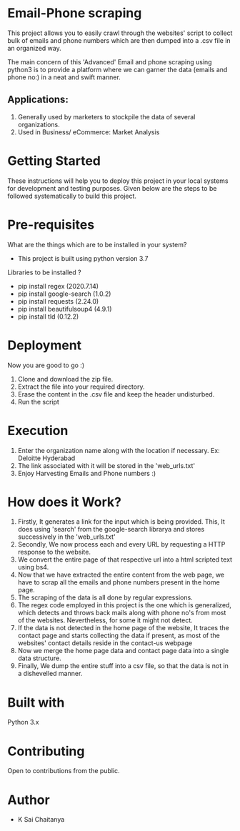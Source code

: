 # Email-Phone scraping

This project allows you to easily crawl through the websites' script to 
collect bulk of emails and phone numbers which are then dumped into a .csv file
in an organized way.

The main concern of this 'Advanced' Email and phone scraping using python3 is to
provide a platform where we can garner the data (emails and phone no:) in a neat and 
swift manner.

## Applications:

1. Generally used by marketers to stockpile the data of several organizations.
2. Used in Business/ eCommerce: Market Analysis


# Getting Started

These instructions will help you to deploy this project in your local systems for development and testing purposes.
Given below are the steps to be followed systematically to build this project.

# Pre-requisites

What are the things which are to be installed in your system?

- This project is built using python version 3.7 

Libraries to be installed ?          
                                              
- pip install regex                         (2020.7.14)
- pip install google-search                 (1.0.2)
- pip install requests                      (2.24.0)
- pip install beautifulsoup4                (4.9.1)
- pip install tld                           (0.12.2)

# Deployment

Now you are good to go :)

1. Clone and download the zip file.
2. Extract the file into your required directory.
3. Erase the content in the .csv file and keep the header undisturbed.
4. Run the script 

# Execution

1. Enter the organization name along with the location if necessary. 
   Ex: Deloitte Hyderabad
2. The link associated with it will be stored in the 'web_urls.txt'
3. Enjoy Harvesting Emails and Phone numbers :)

# How does it Work?

1. Firstly, It generates a link for the input which is being provided. This, It does using 'search' from the google-search librarya and stores successively in the 'web_urls.txt' 
2. Secondly, We now process each and every URL by requesting a HTTP response to the website.
3. We convert the entire page of that respective url into a html scripted text using bs4.
4. Now that we have extracted the entire content from the web page, we have to scrap all the emails and phone numbers present in the home page.
5. The scraping of the data is all done by regular expressions.
6. The regex code employed in this project is the one which is generalized, which detects and throws back mails along with phone no's from most of the websites. Nevertheless,      for some it might not detect.
7. If the data is not detected in the home page of the website, It traces the contact page and starts collecting the data if present, as most of the websites' contact              details reside in the contact-us webpage
8. Now we merge the home page data and contact page data into a single data structure.
9. Finally, We dump the entire stuff into a csv file, so that the data is not in a dishevelled manner.

# Built with

Python 3.x

# Contributing

Open to contributions from the public.


# Author

- K Sai Chaitanya 

